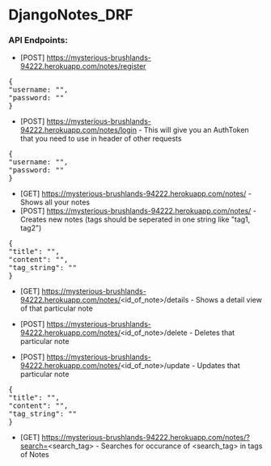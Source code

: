 # DjangoNotes_DRF

### API Endpoints:

- [POST] https://mysterious-brushlands-94222.herokuapp.com/notes/register
<pre>
{
"username: "",
"password: ""
}
</pre>

- [POST] https://mysterious-brushlands-94222.herokuapp.com/notes/login - This will give you an AuthToken that you need to use in header of other requests
<pre>
{
"username: "",
"password: ""
}
</pre>

- [GET] https://mysterious-brushlands-94222.herokuapp.com/notes/ - Shows all your notes
- [POST] https://mysterious-brushlands-94222.herokuapp.com/notes/ - Creates new notes (tags should be seperated in one string like "tag1, tag2")
<pre>
{
"title": "",
"content": "",
"tag_string": ""
}
</pre>

- [GET] https://mysterious-brushlands-94222.herokuapp.com/notes/<id_of_note>/details - Shows a detail view of that particular note

- [POST] https://mysterious-brushlands-94222.herokuapp.com/notes/<id_of_note>/delete - Deletes that particular note

- [POST] https://mysterious-brushlands-94222.herokuapp.com/notes/<id_of_note>/update - Updates that particular note

<pre>
{
"title": "",
"content": "",
"tag_string": ""
}
</pre>

- [GET] https://mysterious-brushlands-94222.herokuapp.com/notes/?search=<search_tag> - Searches for occurance of <search_tag> in tags of Notes
